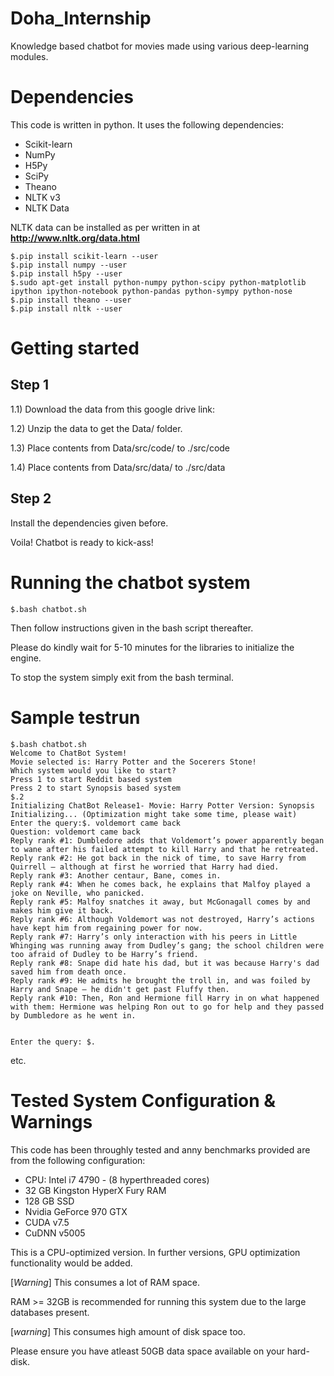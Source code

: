 # Doha_Internship

Knowledge based chatbot for movies made using various deep-learning modules.

# Dependencies

This code is written in python. It uses the following dependencies: 

* Scikit-learn
* NumPy
* H5Py 
* SciPy
* Theano
* NLTK v3 
* NLTK Data 

NLTK data can be installed as per written in at **http://www.nltk.org/data.html**

	$.pip install scikit-learn --user
	$.pip install numpy --user
	$.pip install h5py --user
	$.sudo apt-get install python-numpy python-scipy python-matplotlib ipython ipython-notebook python-pandas python-sympy python-nose
	$.pip install theano --user 
	$.pip install nltk --user


# Getting started

Step 1
------ 

1.1) Download the data from this google drive link:

1.2) Unzip the data to get the Data/ folder.

1.3) Place contents from Data/src/code/ to ./src/code

1.4) Place contents from Data/src/data/ to ./src/data

Step 2
------

Install the dependencies given before.

Voila! Chatbot is ready to kick-ass!

# Running the chatbot system

	$.bash chatbot.sh

Then follow instructions given in the bash script thereafter.

Please do kindly wait for 5-10 minutes for the libraries to initialize the engine. 

To stop the system simply exit from the bash terminal.

# Sample testrun

	$.bash chatbot.sh 
	Welcome to ChatBot System!
	Movie selected is: Harry Potter and the Socerers Stone!
	Which system would you like to start?
	Press 1 to start Reddit based system
	Press 2 to start Synopsis based system
	$.2
	Initializing ChatBot Release1- Movie: Harry Potter Version: Synopsis
	Initializing... (Optimization might take some time, please wait)
	Enter the query:$. voldemort came back       
	Question: voldemort came back
	Reply rank #1: Dumbledore adds that Voldemort’s power apparently began to wane after his failed attempt to kill Harry and that he retreated.
	Reply rank #2: He got back in the nick of time, to save Harry from Quirrell – although at first he worried that Harry had died.
	Reply rank #3: Another centaur, Bane, comes in.
	Reply rank #4: When he comes back, he explains that Malfoy played a joke on Neville, who panicked.
	Reply rank #5: Malfoy snatches it away, but McGonagall comes by and makes him give it back.
	Reply rank #6: Although Voldemort was not destroyed, Harry’s actions have kept him from regaining power for now.
	Reply rank #7: Harry’s only interaction with his peers in Little Whinging was running away from Dudley’s gang; the school children were too afraid of Dudley to be Harry’s friend.
	Reply rank #8: Snape did hate his dad, but it was because Harry's dad saved him from death once.
	Reply rank #9: He admits he brought the troll in, and was foiled by Harry and Snape – he didn't get past Fluffy then.
	Reply rank #10: Then, Ron and Hermione fill Harry in on what happened with them: Hermione was helping Ron out to go for help and they passed by Dumbledore as he went in.
	 
	 
	Enter the query: $. 
	
etc.

# Tested System Configuration & Warnings

This code has been throughly tested and anny benchmarks provided are from the following configuration:

* CPU: Intel i7 4790 - (8 hyperthreaded cores)
* 32 GB Kingston HyperX Fury RAM
* 128 GB SSD
* Nvidia GeForce 970 GTX
* CUDA v7.5
* CuDNN v5005

This is a CPU-optimized version. In further versions, GPU optimization functionality would be added.

[*Warning*] This consumes a lot of RAM space. 

RAM >= 32GB is recommended for running this system due to the large databases present.

[*warning*] This consumes high amount of disk space too. 

Please ensure you have atleast 50GB data space available on your hard-disk.